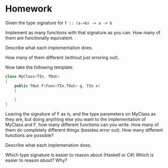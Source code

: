Homework
=====

Given the type signature for `f :: (a->b) -> a -> b`

Implement as many functions with that signature as you can. How many of them are functionally equivalent. 

Describe what each implementaiton does.

How many of them different (without just erroring out).

Now take the following template:


```csharp
class MyClass<TIn, TOut>
{
    public TOut F(Func<TIn,TOut> g, TIn x)
    {

    }
}
```

Leaving the signature of F as is, and the type parameters on MyClass as they are, but doing anything else you want to the implementation of MyClass and F, how many different functions
can you write. How many of them do completely different things (besides error out). How many different functions are possible?

Describe what each implemenation does.

Which type signature is easier to reason about (Haskell or C#)
Which is easier to reason about? Why?
